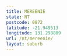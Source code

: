 ```yaml
---
title: MEREENIE
state: NT
postcode: 0872
latitude: -21.949513
longitude: 131.298809
url: /nt/mereenie/
layout: suburb
---
```


